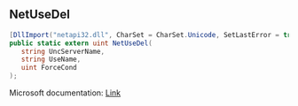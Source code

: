 ## NetUseDel

```csharp
[DllImport("netapi32.dll", CharSet = CharSet.Unicode, SetLastError = true)]
public static extern uint NetUseDel(
   string UncServerName,
   string UseName,
   uint ForceCond
);
```

Microsoft documentation: [Link](https://docs.microsoft.com/en-us/windows/win32/api/lmuse/nf-lmuse-netusedel)
